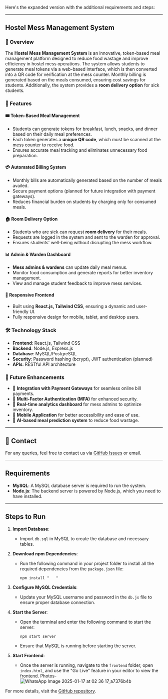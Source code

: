 Here's the expanded version with the additional requirements and steps:

---

## Hostel Mess Management System

### 📌 Overview
The **Hostel Mess Management System** is an innovative, token-based meal management platform designed to reduce food wastage and improve efficiency in hostel mess operations. The system allows students to generate meal tokens via a web-based interface, which is then converted into a QR code for verification at the mess counter. Monthly billing is generated based on the meals consumed, ensuring cost savings for students. Additionally, the system provides a **room delivery option** for sick students.

### 🚀 Features

#### 🎟️ Token-Based Meal Management
- Students can generate tokens for breakfast, lunch, snacks, and dinner based on their daily meal preferences.
- Each token generates a **unique QR code**, which must be scanned at the mess counter to receive food.
- Ensures accurate meal tracking and eliminates unnecessary food preparation.

#### 💳 Automated Billing System
- Monthly bills are automatically generated based on the number of meals availed.
- Secure payment options (planned for future integration with payment gateways).
- Reduces financial burden on students by charging only for consumed meals.

#### 🏠 Room Delivery Option
- Students who are sick can request **room delivery** for their meals.
- Requests are logged in the system and sent to the warden for approval.
- Ensures students' well-being without disrupting the mess workflow.

#### 📊 Admin & Warden Dashboard
- **Mess admins & wardens** can update daily meal menus.
- Monitor food consumption and generate reports for better inventory management.
- View and manage student feedback to improve mess services.

#### 📱 Responsive Frontend
- Built using **React.js, Tailwind CSS**, ensuring a dynamic and user-friendly UI.
- Fully responsive design for mobile, tablet, and desktop users.


### 🛠️ Technology Stack
- **Frontend**: React.js, Tailwind CSS
- **Backend**: Node.js, Express.js
- **Database**: MySQL/PostgreSQL
- **Security**: Password hashing (bcrypt), JWT authentication (planned)
- **APIs**: RESTful API architecture



### 🔮 Future Enhancements
- 📌 **Integration with Payment Gateways** for seamless online bill payments.
- 📌 **Multi-Factor Authentication (MFA)** for enhanced security.
- 📌 **Real-time analytics dashboard** for mess admins to optimize inventory.
- 📌 **Mobile Application** for better accessibility and ease of use.
- 📌 **AI-based meal prediction system** to reduce food wastage.

---



## 📩 Contact
For any queries, feel free to contact us via [GitHub Issues](https://github.com/Sanganna01/Hostel-Mess-Management-System/issues) or email.

---




## Requirements
- **MySQL**: A MySQL database server is required to run the system.
- **Node.js**: The backend server is powered by Node.js, which you need to have installed.

---

## Steps to Run

1. **Import Database**:
   - Import `db.sql` in MySQL to create the database and necessary tables.

2. **Download npm Dependencies**:
   - Run the following command in your project folder to install all the required dependencies from the `package.json` file:
     ```
     npm install "   "
     ```

3. **Configure MySQL Credentials**:
   - Update your MySQL username and password in the `db.js` file to ensure proper database connection.

4. **Start the Server**:
   - Open the terminal and enter the following command to start the server:
     ```
     npm start server
     ```
   - Ensure that MySQL is running before starting the server.

5. **Start Frontend**:
   - Once the server is running, navigate to the `frontend` folder, open `index.html`, and use the "Go Live" feature in your editor to view the frontend.
 Photos-
![WhatsApp Image 2025-01-17 at 02 36 17_a7376b4b](https://github.com/user-attachments/assets/f32603b3-a6a5-4b2d-835a-d6fa20dd5327)


For more details, visit the [GitHub repository](https://github.com/Sanganna01/Hostel-Mess-Management-System).
